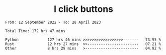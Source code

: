 <h1 align="center">
I click buttons
</h1>

<!--START_SECTION:waka-->

```text
From: 12 September 2022 - To: 28 April 2023

Total Time: 172 hrs 47 mins

Python             127 hrs 46 mins >>>>>>>>>>>>>>>>>>-------   73.95 %
Rust               12 hrs 27 mins  >>-----------------------   07.21 %
Other              8 hrs 29 mins   >------------------------   04.92 %
```

<!--END_SECTION:waka-->
